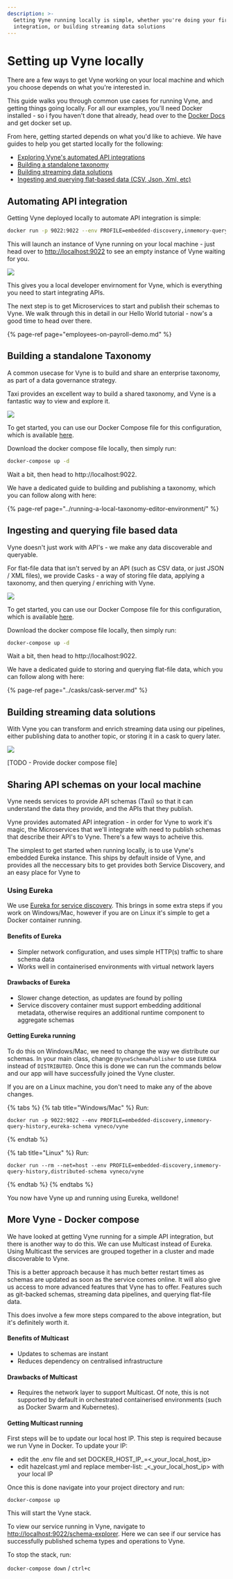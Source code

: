 ```yaml
---
description: >-
  Getting Vyne running locally is simple, whether you're doing your first API
  integration, or building streaming data solutions
---
```


# Setting up Vyne locally

There are a few ways to get Vyne working on your local machine and which you choose depends on what you're interested in. 

This guide walks you through common use cases for running Vyne, and getting things going locally.  For all our examples, you'll need Docker installed - so i fyou haven't done that already, head over to the [Docker Docs](https://docs.docker.com/get-docker/) and get docker set up.

From here, getting started depends on what you'd like to achieve.  We have guides to help you get started locally for the following:

* [Exploring Vyne's automated API integrations](setting-up-vyne-locally-1.md#automating-api-integration)
* [Building a standalone taxonomy](setting-up-vyne-locally-1.md#building-a-standalone-taxonomy)
* [Building streaming data solutions](setting-up-vyne-locally-1.md#building-streaming-data-solutions)
* [Ingesting and querying flat-based data \(CSV, Json, Xml, etc\)](setting-up-vyne-locally-1.md#ingesting-and-querying-file-based-data)

## Automating API integration

Getting Vyne deployed locally to automate API integration is simple:

```bash
docker run -p 9022:9022 --env PROFILE=embedded-discovery,inmemory-query-history,eureka-schema vyneco/vyne
```

This will launch an instance of Vyne running on your local machine - just head over to [http://localhost:9022](http://localhost:9022) to see an empty instance of Vyne waiting for you.

![](../.gitbook/assets/documentation-images-4-.png)

This gives you a local developer envirnoment for Vyne, which is everything you need to start integrating APIs.  

The next step is to get Microservices to start and publish their schemas to Vyne.  We walk through this in detail in our Hello World tutorial - now's a good time to head over there.

{% page-ref page="employees-on-payroll-demo.md" %}

## Building a standalone Taxonomy

A common usecase for Vyne is to build and share an enterprise taxonomy, as part of a data governance strategy.  

Taxi provides an excellent way to build a shared taxonomy, and Vyne is a fantastic way to view and explore it.

![](../.gitbook/assets/documentation-images-6-.png)

To get started, you can use our Docker Compose file for this configuration, which is available [here](https://gitlab.com/vyne/vyne-taxonomy-environment/-/blob/master/docker-compose.yml).

Download the docker compose file locally, then simply run:

```bash
docker-compose up -d
```

Wait a bit, then head to http://localhost:9022.

We have a dedicated guide to building and publishing a taxonomy, which you can follow along with here:

{% page-ref page="../running-a-local-taxonomy-editor-environment/" %}

## Ingesting and querying file based data

Vyne doesn't just work with API's - we make any data discoverable and queryable.

For flat-file data that isn't served by an API \(such as CSV data, or just JSON / XML files\), we provide Casks -  a way of storing file data, applying a taxonomy, and then querying / enriching with Vyne.

![](../.gitbook/assets/documentation-images-7-.png)

To get started, you can use our Docker Compose file for this configuration, which is available [here](https://gitlab.com/vyne/vyne-taxonomy-environment/-/blob/master/docker-compose.yml).

Download the docker compose file locally, then simply run:

```bash
docker-compose up -d
```

Wait a bit, then head to http://localhost:9022.

We have a dedicated guide to storing and querying flat-file data, which you can follow along with here:

{% page-ref page="../casks/cask-server.md" %}

## Building streaming data solutions

With Vyne you can transform and enrich streaming data using our pipelines, either publishing data to another topic, or storing it in a cask to query later.

![](../.gitbook/assets/documentation-images-9-.png)

\[TODO - Provide docker compose file\]

## Sharing API schemas on your local machine

Vyne needs services to provide API schemas \(Taxi\) so that it can understand the data they provide, and the APIs that they publish.



Vyne provides automated API integration - in order for Vyne to work it's magic, the Microservices that we'll integrate with need to publish schemas that describe their API's to Vyne.  There's a few ways to acheive this.  

The simplest to get started when running locally, is to use Vyne's embedded Eureka instance.  This ships by default inside of Vyne, and provides all the neccessary bits to get provides both Service Discovery, and an easy place for Vyne to 

### Using Eureka

We use [Eureka for service discovery](https://spring.io/guides/gs/service-registration-and-discovery/). This brings in some extra steps if you work on Windows/Mac, however if you are on Linux it's simple to get a Docker container running.

#### Benefits of Eureka

* Simpler network configuration, and uses simple HTTP\(s\) traffic to share schema data
* Works well in containerised environments with virtual network layers

#### Drawbacks of Eureka

* Slower change detection, as updates are found by polling
* Service discovery container must support embedding additional metadata, otherwise requires an additional runtime component to aggregate schemas

#### Getting Eureka running

To do this on Windows/Mac, we need to change the way we distribute our schemas. In your main class, change `@VyneSchemaPublisher` to use `EUREKA` instead of `DISTRIBUTED`. Once this is done we can run the commands below and our app will have successfully joined the Vyne cluster.

If you are on a Linux machine, you don't need to make any of the above changes.

{% tabs %}
{% tab title="Windows/Mac" %}
Run:

```text
docker run -p 9022:9022 --env PROFILE=embedded-discovery,inmemory-query-history,eureka-schema vyneco/vyne
```
{% endtab %}

{% tab title="Linux" %}
Run:

```text
docker run --rm --net=host --env PROFILE=embedded-discovery,inmemory-query-history,distributed-schema vyneco/vyne
```
{% endtab %}
{% endtabs %}

You now have Vyne up and running using Eureka, welldone!

## More Vyne - Docker compose

We have looked at getting Vyne running for a simple API integration, but there is another way to do this. We can use Multicast instead of Eureka. Using Multicast the services are grouped together in a cluster and made discoverable to Vyne. 

This is a better approach because it has much better restart times as schemas are updated as soon as the service comes online. It will also give us access to more advanced features that Vyne has to offer. Features such as git-backed schemas, streaming data pipelines, and querying flat-file data. 

This does involve a few more steps compared to the above integration, but it's definitely worth it. 

#### Benefits of Multicast

* Updates to schemas are instant
* Reduces dependency on centralised infrastructure

#### Drawbacks of Multicast

* Requires the network layer to support Multicast. Of note, this is not supported by default in orchestrated containerised environments \(such as Docker Swarm and Kubernetes\).

#### Getting Multicast running

First steps will be to update our local host IP. This step is required because we run Vyne in Docker. To update your IP:

* edit the .env file and set DOCKER\_HOST\_IP_=&lt;_your\_local\_host\_ip&gt;
* edit hazelcast.yml and replace member-list: _&lt;_your\_local\_host\_ip&gt; with your local IP

Once this is done navigate into your project directory and run:

`docker-compose up`

This will start the Vyne stack.

To view our service running in Vyne, navigate to [http://localhost:9022/schema-explorer](http://localhost:9022/schema-explorer). Here we can see if our service has successfully published schema types and operations to Vyne.

To stop the stack, run:

`docker-compose down` / `ctrl+c`

